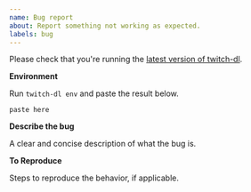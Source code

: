 ```yaml
---
name: Bug report
about: Report something not working as expected.
labels: bug
---
```


Please check that you're running the [latest version of twitch-dl](https://github.com/ihabunek/twitch-dl/releases/latest).

**Environment**

Run `twitch-dl env` and paste the result below.

```
paste here
```

**Describe the bug**

A clear and concise description of what the bug is.

**To Reproduce**

Steps to reproduce the behavior, if applicable.
